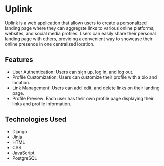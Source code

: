 # Uplink

Uplink is a web application that allows users to create a personalized landing page where they can aggregate links to various online platforms, websites, and social media profiles. Users can easily share their personal landing page with others, providing a convenient way to showcase their online presence in one centralized location.

## Features

- User Authentication: Users can sign up, log in, and log out.
- Profile Customization: Users can customize their profile with a bio and location.
- Link Management: Users can add, edit, and delete links on their landing page.
- Profile Preview: Each user has their own profile page displaying their links and profile information.

## Technologies Used

- Django
- Jinja
- HTML
- CSS
- JavaScript
- PostgreSQL
